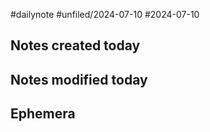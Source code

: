 #dailynote #unfiled/2024-07-10 #2024-07-10

## Notes created today


## Notes modified today

## Ephemera